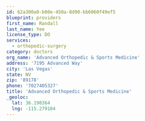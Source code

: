 ```yaml
---
id: 62a300a0-b00e-450a-8d90-bb6060f49ef5
blueprint: providers
first_name: Randall
last_name: Yee
license_type: DO
services:
  - orthopedic-surgery
category: doctors
org_name: 'Advanced Orthopedic & Sports Medicine'
address: '7195 Advanced Way'
city: 'Las Vegas'
state: NV
zip: '89178'
phone: '7027405327'
title: 'Advanced Orthopedic & Sports Medicine'
_geoloc:
  lat: 36.190364
  lng: -115.279104
---
```


